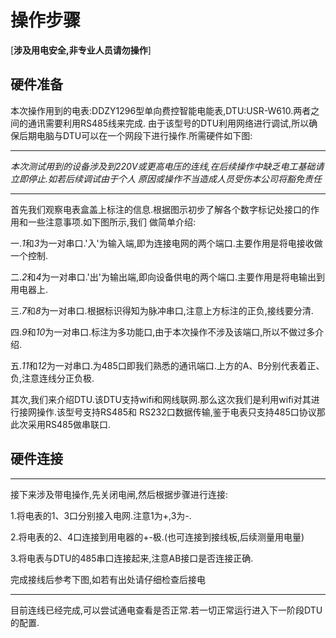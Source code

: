 
# 操作步骤
 
[**涉及用电安全,非专业人员请勿操作**]

 ## 硬件准备
   本次操作用到的电表:DDZY1296型单向费控智能电能表,DTU:USR-W610.两者之间的通讯需要利用RS485线来完成.
由于该型号的DTU利用网络进行调试,所以确保后期电脑与DTU可以在一个网段下进行操作.所需硬件如下图:



-----

*本次测试用到的设备涉及到220V或更高电压的连线,在后续操作中缺乏电工基础请立即停止.如若后续调试由于个人
原因或操作不当造成人员受伤本公司将豁免责任*

-----

 首先我们观察电表盒盖上标注的信息.根据图示初步了解各个数字标记处接口的作用和一些注意事项.如下图所示,我们
 做简单介绍:



一.*1*和*3*为一对串口.'入'为输入端,即为连接电网的两个端口.主要作用是将电接收做一个控制.

二.*2*和*4*为一对串口.'出'为输出端,即向设备供电的两个端口.主要作用是将电输出到用电器上.

三.*7*和*8*为一对串口.根据标识得知为脉冲串口,注意上方标注的正负,接线要分清.

四.*9*和*10*为一对串口.标注为多功能口,由于本次操作不涉及该端口,所以不做过多介绍.

五.*11*和*12*为一对串口.为485口即我们熟悉的通讯端口.上方的A、B分别代表着正、负,注意连线分正负极.


其次,我们来介绍DTU.该DTU支持wifi和网线联网.那么这次我们是利用wifi对其进行接网操作.该型号支持RS485和
RS232口数据传输,鉴于电表只支持485口协议那此次采用RS485做串联口.

## 硬件连接

------
接下来涉及带电操作,先关闭电闸,然后根据步骤进行连接:

1.将电表的1、3口分别接入电网.注意1为+,3为-.

2.将电表的2、4口连接到用电器的+-极.(也可连接到接线板,后续测量用电量)

3.将电表与DTU的485串口连接起来,注意AB接口是否连接正确.

完成接线后参考下图,如若有出处请仔细检查后接电

------
目前连线已经完成,可以尝试通电查看是否正常.若一切正常运行进入下一阶段DTU的配置.









